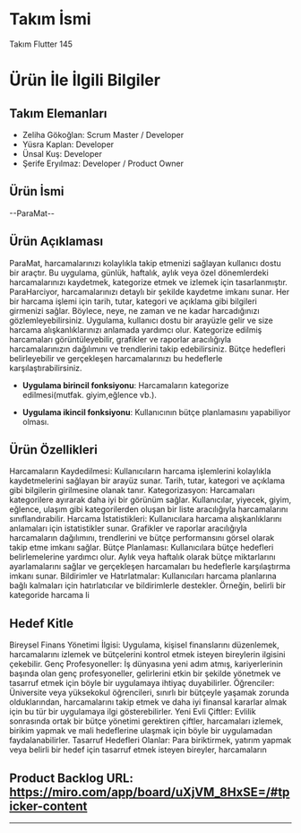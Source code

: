 # **Takım İsmi**

Takım Flutter 145

# Ürün İle İlgili Bilgiler

## Takım Elemanları
- Zeliha Gökoğlan: Scrum Master / Developer
- Yüsra Kaplan: Developer
- Ünsal Kuş: Developer
- Şerife Eryılmaz: Developer / Product Owner

## Ürün İsmi

--ParaMat--

## Ürün Açıklaması

ParaMat, harcamalarınızı kolaylıkla takip etmenizi sağlayan kullanıcı dostu bir araçtır. Bu uygulama, günlük, haftalık, aylık veya özel dönemlerdeki harcamalarınızı kaydetmek, kategorize etmek ve izlemek için tasarlanmıştır.
ParaHarciyor, harcamalarınızı detaylı bir şekilde kaydetme imkanı sunar. Her bir harcama işlemi için tarih, tutar, kategori ve açıklama gibi bilgileri girmenizi sağlar. Böylece, neye, ne zaman ve ne kadar harcadığınızı gözlemleyebilirsiniz.
Uygulama, kullanıcı dostu bir arayüzle gelir ve size harcama alışkanlıklarınızı anlamada yardımcı olur. Kategorize edilmiş harcamaları görüntüleyebilir, grafikler ve raporlar aracılığıyla harcamalarınızın dağılımını ve trendlerini takip edebilirsiniz. Bütçe hedefleri belirleyebilir ve gerçekleşen harcamalarınızı bu hedeflerle karşılaştırabilirsiniz.


- **Uygulama birincil fonksiyonu**: Harcamaların kategorize edilmesi(mutfak. giyim,eğlence vb.).

- **Uygulama ikincil fonksiyonu**: Kullanıcının bütçe planlamasını yapabiliyor olması.

## Ürün Özellikleri

Harcamaların Kaydedilmesi: Kullanıcıların harcama işlemlerini kolaylıkla kaydetmelerini sağlayan bir arayüz sunar. Tarih, tutar, kategori ve açıklama gibi bilgilerin girilmesine olanak tanır.
Kategorizasyon: Harcamaları kategorilere ayırarak daha iyi bir görünüm sağlar. Kullanıcılar, yiyecek, giyim, eğlence, ulaşım gibi kategorilerden oluşan bir liste aracılığıyla harcamalarını sınıflandırabilir.
Harcama İstatistikleri: Kullanıcılara harcama alışkanlıklarını anlamaları için istatistikler sunar. Grafikler ve raporlar aracılığıyla harcamaların dağılımını, trendlerini ve bütçe performansını görsel olarak takip etme imkanı sağlar.
Bütçe Planlaması: Kullanıcılara bütçe hedefleri belirlemelerine yardımcı olur. Aylık veya haftalık olarak bütçe miktarlarını ayarlamalarını sağlar ve gerçekleşen harcamaları bu hedeflerle karşılaştırma imkanı sunar.
Bildirimler ve Hatırlatmalar: Kullanıcıları harcama planlarına bağlı kalmaları için hatırlatıcılar ve bildirimlerle destekler. Örneğin, belirli bir kategoride harcama li


## Hedef Kitle

Bireysel Finans Yönetimi İlgisi: Uygulama, kişisel finanslarını düzenlemek, harcamalarını izlemek ve bütçelerini kontrol etmek isteyen bireylerin ilgisini çekebilir.
Genç Profesyoneller: İş dünyasına yeni adım atmış, kariyerlerinin başında olan genç profesyoneller, gelirlerini etkin bir şekilde yönetmek ve tasarruf etmek için böyle bir uygulamaya ihtiyaç duyabilirler.
Öğrenciler: Üniversite veya yüksekokul öğrencileri, sınırlı bir bütçeyle yaşamak zorunda olduklarından, harcamalarını takip etmek ve daha iyi finansal kararlar almak için bu tür bir uygulamaya ilgi gösterebilirler.
Yeni Evli Çiftler: Evlilik sonrasında ortak bir bütçe yönetimi gerektiren çiftler, harcamaları izlemek, birikim yapmak ve mali hedeflerine ulaşmak için böyle bir uygulamadan faydalanabilirler.
Tasarruf Hedefleri Olanlar: Para biriktirmek, yatırım yapmak veya belirli bir hedef için tasarruf etmek isteyen bireyler, harcamaların

## Product Backlog URL: https://miro.com/app/board/uXjVM_8HxSE=/#tpicker-content



---
